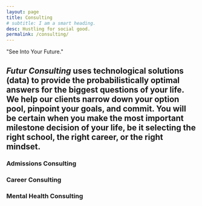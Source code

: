 ```yaml
---
layout: page
title: Consulting
# subtitle: I am a smart heading.
desc: Hustling for social good.
permalink: /consulting/
---
```


<div class="pretty-links">

<div class="lead lead-about"> "See Into Your Future."
</div>

<!-- {::nomarkdown} 
<figure class="site-profile">
    <img src="{{ site.baseurl }}/assets/img/profile.png">
</figure>
{:/} -->

_Futur Consulting_ uses technological solutions (data) to provide the probabilistically optimal answers for the biggest questions of your life. We help our clients narrow down your option pool, pinpoint your goals, and commit. You will be certain when you make the most important milestone decision of your life, be it selecting the right school, the right career, or the right mindset. 
---


### Admissions Consulting

### Career Consulting

### Mental Health Consulting



